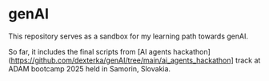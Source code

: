# genAI
This repository serves as a sandbox for my learning path towards genAI.

So far, it includes the final scripts from [AI agents hackathon](https://github.com/dexterka/genAI/tree/main/ai_agents_hackathon] track at ADAM bootcamp 2025 held in Samorin, Slovakia.
